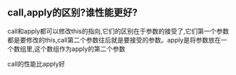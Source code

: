 ## call,apply的区别?谁性能更好?

call和apply都可以修改this的指向,它们的区别在于参数的接受了,它们第一个参数都是要修改的this,call第二个参数往后就是要接受的参数。apply是将参数放在一个数组里,这个数组作为apply的第二个参数


call的性能比apply好